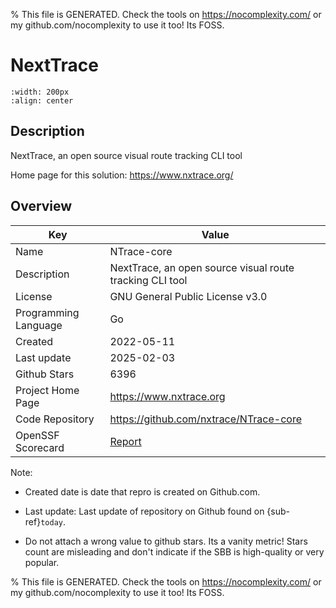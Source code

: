 
% This file is GENERATED. Check the tools on https://nocomplexity.com/ or my github.com/nocomplexity to use it too! Its FOSS. 

# NextTrace


```{image} https://raw.githubusercontent.com/nxtrace/NTrace-core/main/asset/logo.png 
:width: 200px 
:align: center 
```

## Description 

NextTrace, an open source visual route tracking CLI tool 

Home page for this solution: https://www.nxtrace.org/ 

## Overview 

| Key | Value |
| --- | --- |
| Name | NTrace-core |
| Description | NextTrace, an open source visual route tracking CLI tool |
| License | GNU General Public License v3.0 |
| Programming Language | Go |
| Created | 2022-05-11 |
| Last update | 2025-02-03 |
| Github Stars | 6396 |
| Project Home Page | https://www.nxtrace.org |
| Code Repository | https://github.com/nxtrace/NTrace-core |
| OpenSSF Scorecard | [Report](https://securityscorecards.dev/viewer/?uri=github.com/nxtrace/NTrace-core) |

Note:
 - Created date is date that repro is created on Github.com. 

- Last update: Last update of repository on Github found on {sub-ref}`today`. 

- Do not attach a wrong value to github stars. Its a vanity metric! Stars count are misleading and 
don't indicate if the SBB is high-quality or very popular.

% This file is GENERATED. Check the tools on https://nocomplexity.com/ or my github.com/nocomplexity to use it too! Its FOSS. 

